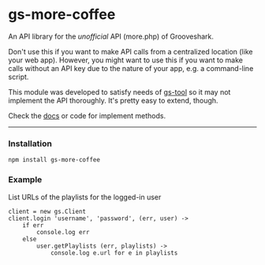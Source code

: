 gs-more-coffee
==============

An API library for the *unofficial* API (more.php) of Grooveshark.

Don't use this if you want to make API calls from a centralized location
(like your web app). However, you might want to use this if you want to make
calls without an API key due to the nature of your app, e.g. a command-line
script.

This module was developed to satisfy needs of
[gs-tool](http://github.com/raneksi/gs-tool) so it may not implement the API
thoroughly. It's pretty easy to extend, though.

Check the [docs](http://coffeedoc.info/github/raneksi/gs-more-coffee/master/) or code for implement methods.

---

### Installation

    npm install gs-more-coffee

### Example

List URLs of the playlists for the logged-in user

    client = new gs.Client
    client.login 'username', 'password', (err, user) ->
        if err
            console.log err
        else
            user.getPlaylists (err, playlists) ->
                console.log e.url for e in playlists
